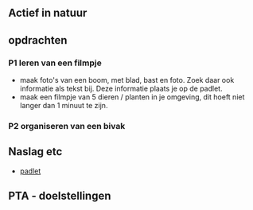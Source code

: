 ## Actief in natuur


## opdrachten

### P1 leren van een filmpje
- maak foto's van een boom, met blad, bast en foto. Zoek daar ook informatie als tekst bij. Deze informatie plaats je op de padlet.
- maak een filmpje van 5 dieren / planten in je omgeving, dit hoeft niet langer dan 1 minuut te zijn.

<!-- - [planten]()
- [dieren]()
- [bodem]()-->




### P2 organiseren van een bivak


## Naslag etc
- [padlet](https://padlet.com/ericdequartel/actiefindenatuur)

## PTA - doelstellingen
